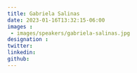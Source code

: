 ```yaml
---
title: Gabriela Salinas
date: 2023-01-16T13:32:15-06:00
images : 
 - images/speakers/gabriela-salinas.jpg
designation : 
twitter: 
linkedin: 
github: 
---
```


